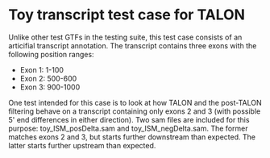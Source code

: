 # Toy transcript test case for TALON
Unlike other test GTFs in the testing suite, this test case consists of an articifial transcript annotation. The transcript contains three exons with the following position ranges:  
* Exon 1: 1-100  
* Exon 2: 500-600  
* Exon 3: 900-1000

One test intended for this case is to look at how TALON and the post-TALON filtering behave on a transcript containing only exons 2 and 3 (with possible 5' end differences in either direction). Two sam files are included for this purpose: toy_ISM_posDelta.sam and toy_ISM_negDelta.sam. The former matches exons 2 and 3, but starts further downstream than expected. The latter starts further upstream than expected.

